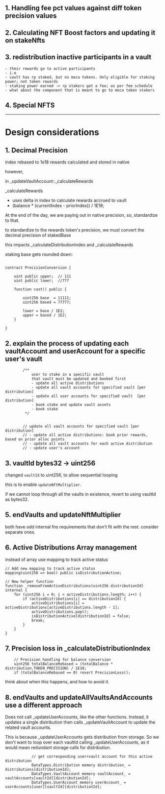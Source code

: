 ## 1. Handling fee pct values against diff token precision values

## 2. Calculating NFT Boost factors and updating it on stakeNfts

## 3. redistribution inactive participants in a vault
    - their rewards go to active participants
    - i.e
    - vault has rp staked, but no moca tokens. Only eligible for staking power; not token rewards
    - staking power earned -> rp stakers get a fee; as per fee schedule
    - what about the component that is meant to go to moca token stakers

## 4. Special NFTS

----

# Design considerations

## 1. Decimal Precision

index rebased to 1e18
rewards calculated and stored in native

however,

in _updateVaultAccount::_calculateRewards

_calculateRewards
- uses delta in index to calculate rewards accrued to vault
- (balance * (currentIndex - priorIndex)) / 1E18;

At the end of the day, we are paying out in native precision,
so, standardize to that.

to standardize to the rewards token's precision, 
we must convert the decimal precision of stakedBase

this impacts _calculateDistributionIndex and _calculateRewards

staking base gets rounded down: 

```solidity

contract PrecisionConversion {

    uint public upper;  // 111
    uint public lower;  //777

    function cast() public {
        
        uint256 base  = 11111;
        uint256 based = 77777;
        
        lower = base / 1E2;
        upper = based / 1E2;
    }

}
```

## 2. explain the process of updating each vaultAccount and userAccount for a specific user's vault

```solidity
        /**
            user to stake in a specific vault
            that vault must be updated and booked first
            - update all active distributions
            - update all vault accounts for specified vault [per distribution]
            - update all user accounts for specified vault  [per distribution]
            - book stake and update vault assets
            - book stake 
         */


        // update all vault accounts for specified vault [per distribution]
        // - update all active distributions: book prior rewards, based on prior alloc points
        // - update all vault accounts for each active distribution 
        // - update user's account

```

## 3. vaultId bytes32 -> uint256

changed `vaultId` to uint256, to allow sequential looping

this is to enable `updateNftMultiplier`.

if we cannot loop through all the vaults in existence,
revert to using vaultId as bytes32.

## 5. endVaults and updateNftMultiplier

both have odd internal fns requirements that don't fit with the rest.
consider separate ones.

## 6. Active Distributions Array management

instead of array use mapping to track active status

```solidity
// Add new mapping to track active status
mapping(uint256 => bool) public isDistributionActive;

// New helper function
function _removeFromActiveDistributions(uint256 distributionId) internal {
    for (uint256 i = 0; i < activeDistributions.length; i++) {
        if (activeDistributions[i] == distributionId) {
            activeDistributions[i] = activeDistributions[activeDistributions.length - 1];
            activeDistributions.pop();
            isDistributionActive[distributionId] = false;
            break;
        }
    }
}
```

## 7. Precision loss in _calculateDistributionIndex

```solidity
    // Precision handling for balance conversion
    uint256 totalBalanceRebased = (totalBalance * distribution.TOKEN_PRECISION) / 1E18;
    if (totalBalanceRebased == 0) revert PrecisionLoss();
```

think about when this happens, and how to avoid it.

## 8. endVaults and updateAllVaultsAndAccounts use a different approach

Does not call _updateUserAccounts, like the other functions.
Instead, it updates a single distribution then calls _updateVaultAccount to update the related vault accounts.

This is because _updateUserAccounts gets distribution from storage. So we don't want to loop over each vaultId calling _updateUserAccounts, as it would mean redundant storage calls for distribution.
```solidity
            // get corresponding user+vault account for this active distribution 
            DataTypes.Distribution memory distribution_ = distributions[distributionId];
            DataTypes.VaultAccount memory vaultAccount_ = vaultAccounts[vaultId][distributionId];
            DataTypes.UserAccount memory userAccount_ = userAccounts[user][vaultId][distributionId];
```

